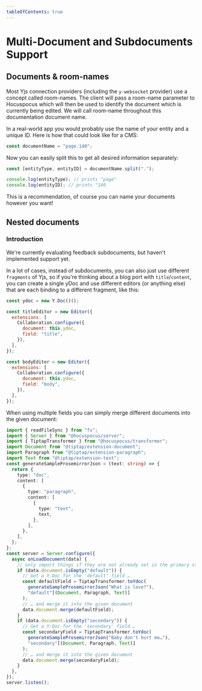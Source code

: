 ```yaml
---
tableOfContents: true
---
```


# Multi-Document and Subdocuments Support

## Documents & room-names

Most Yjs connection providers (including the `y-websocket` provider) use a concept called
room-names. The client will pass a room-name parameter to Hocuspocus which will then be used to
identify the document which is currently being edited. We will call room-name throughout this
documentation document name.

In a real-world app you would probably use the name of your entity and a unique ID. Here is how that
could look like for a CMS:

```js
const documentName = "page.140";
```

Now you can easily split this to get all desired information separately:

```js
const [entityType, entityID] = documentName.split(".");

console.log(entityType); // prints "page"
console.log(entityID); // prints "140
```

This is a recommendation, of course you can name your documents however you want!

## Nested documents

### Introduction

We're currently evaluating feedback subdocuments, but haven't implemented support yet.

In a lot of cases, instead of subdocuments, you can also just use different `fragments` of Yjs, so
if you're thinking about a blog port with `title`/`content`, you can create a single yDoc and use
different editors (or anything else) that are each binding to a different fragment, like this:

```js
const ydoc = new Y.Doc()();

const titleEditor = new Editor({
  extensions: [
    Collaboration.configure({
      document: this.ydoc,
      field: "title",
    }),
  ],
});

const bodyEditor = new Editor({
  extensions: [
    Collaboration.configure({
      document: this.ydoc,
      field: "body",
    }),
  ],
});
```

When using multiple fields you can simply merge different documents into the given document:

```ts
import { readFileSync } from "fs";
import { Server } from "@hocuspocus/server";
import { TiptapTransformer } from "@hocuspocus/transformer";
import Document from "@tiptap/extension-document";
import Paragraph from "@tiptap/extension-paragraph";
import Text from "@tiptap/extension-text";
const generateSampleProsemirrorJson = (text: string) => {
  return {
    type: "doc",
    content: [
      {
        type: "paragraph",
        content: [
          {
            type: "text",
            text,
          },
        ],
      },
    ],
  };
};
const server = Server.configure({
  async onLoadDocument(data) {
    // only import things if they are not already set in the primary storage
    if (data.document.isEmpty("default")) {
      // Get a Y-Doc for the 'default' field …
      const defaultField = TiptapTransformer.toYdoc(
        generateSampleProsemirrorJson("What is love?"),
        "default"[(Document, Paragraph, Text)]
      );
      // … and merge it into the given document
      data.document.merge(defaultField);
    }
    if (data.document.isEmpty("secondary")) {
      // Get a Y-Doc for the 'secondary' field …
      const secondaryField = TiptapTransformer.toYdoc(
        generateSampleProsemirrorJson("Baby don't hurt me…"),
        "secondary"[(Document, Paragraph, Text)]
      );
      // … and merge it into the given document
      data.document.merge(secondaryField);
    }
  },
});
server.listen();
```
